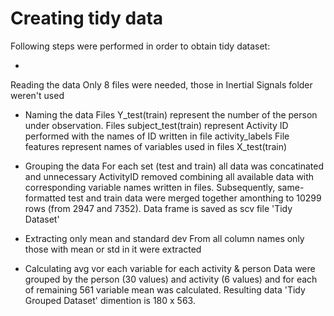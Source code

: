 # Creating tidy data

Following steps were performed in order to obtain tidy dataset:

*
 Reading the data
Only 8 files were needed, those in Inertial Signals folder weren't used

* Naming the data
Files Y_test(train) represent the number of the person under observation.
Files subject_test(train) represent Activity ID performed with the names of ID written in file activity_labels
File features represent names of variables used in files X_test(train)

* Grouping the data
For each set (test and train) all data was concatinated and unnecessary ActivityID removed combining all available data with corresponding variable names written in files.
Subsequently, same-formatted test and train data were merged together amonthing to 10299 rows (from 2947 and 7352).
Data frame is saved as scv file 'Tidy Dataset'

* Extracting only mean and standard dev
From all column names only those with mean or std in it were extracted

* Calculating avg vor each variable for each activity & person
Data were grouped by the person (30 values) and activity (6 values) and for each of remaining 561 variable mean was calculated.
Resulting data 'Tidy Grouped Dataset' dimention is 180 x 563.